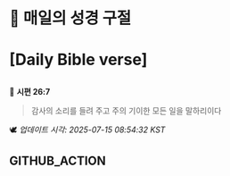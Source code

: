 # 🙏 매일의 성경 구절
# [Daily Bible verse]
##
<!-- START_BIBLE_VERSE -->
📖 **시편 26:7**
> 감사의 소리를 들려 주고 주의 기이한 모든 일을 말하리이다

🕊️ _업데이트 시각: 2025-07-15 08:54:32 KST_
  <!-- END_BIBLE_VERSE -->
## GITHUB_ACTION
